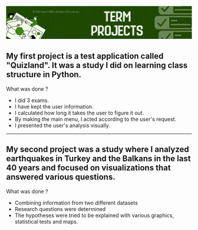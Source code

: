 
![This is an image](l.png)
---
My first project is a test application called "Quizland". It was a study I did on learning class structure in Python.
-
What was done ?

- I did 3 exams.
- I have kept the user information.
- I calculated how long it takes the user to figure it out.
- By making the main menu, I acted according to the user's request.
- I presented the user's analysis visually.
---
My second project was a study where I analyzed earthquakes in Turkey and the Balkans in the last 40 years and focused on visualizations that answered various questions.
-
What was done ?

- Combining information from two different datasets
- Research questions were determined
- The hypotheses were tried to be explained with various graphics, statistical tests and maps.



